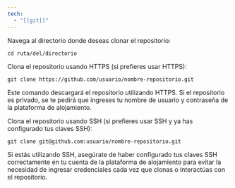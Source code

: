 ```yaml
---
tech:
  - "[[git]]"
---
```

Navega al directorio donde deseas clonar el repositorio:

```shell
cd ruta/del/directorio
```

Clona el repositorio usando HTTPS (si prefieres usar HTTPS):

 ```shell
git clone https://github.com/usuario/nombre-repositorio.git
```

Este comando descargará el repositorio utilizando HTTPS. Si el repositorio es privado, se te pedirá que ingreses tu nombre de usuario y contraseña de la plataforma de alojamiento. 
 
Clona el repositorio usando SSH (si prefieres usar SSH y ya has configurado tus claves SSH):

 ```shell
git clone git@github.com:usuario/nombre-repositorio.git
```

Si estás utilizando SSH, asegúrate de haber configurado tus claves SSH correctamente en tu cuenta de la plataforma de alojamiento para evitar la necesidad de ingresar credenciales cada vez que clonas o interactúas con el repositorio.